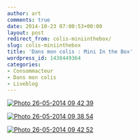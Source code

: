 ```yaml
---
author: art
comments: true
date: 2014-10-23 07:00:53+00:00
layout: post
redirect_from: colis-miniinthebox/
slug: colis-miniinthebox
title: 'Dans mon colis : Mini In the Box'
wordpress_id: 1438449364
categories:
- Consommacteur
- Dans mon colis
- Liveblog
---
```


<a href="http://irz.fr/?attachment_id=1438449358"><img alt="Photo 26-05-2014 09 42 39" data-src="https://static.irz.fr/2014/05/Photo-26-05-2014-09-42-39-640x480.jpg" src="https://static.irz.fr/thumb.php?size=<100&crop=0&src=https://static.irz.fr/2014/05/Photo-26-05-2014-09-42-39-640x480.jpg" /></a>

<a href="http://irz.fr/?attachment_id=1438449360"><img alt="Photo 26-05-2014 09 38 54" data-src="https://static.irz.fr/2014/05/Photo-26-05-2014-09-38-54-640x480.jpg" src="https://static.irz.fr/thumb.php?size=<100&crop=0&src=https://static.irz.fr/2014/05/Photo-26-05-2014-09-38-54-640x480.jpg" /></a>

<a href="http://irz.fr/?attachment_id=1438449359"><img alt="Photo 26-05-2014 09 42 52" data-src="https://static.irz.fr/2014/05/Photo-26-05-2014-09-42-52-640x480.jpg" src="https://static.irz.fr/thumb.php?size=<100&crop=0&src=https://static.irz.fr/2014/05/Photo-26-05-2014-09-42-52-640x480.jpg" /></a>
